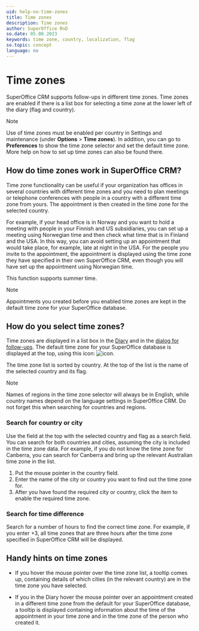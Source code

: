 ```yaml
---
uid: help-no-time-zones
title: Time zones
description: Time zones
author: SuperOffice RnD
so.date: 05.08.2023
keywords: time zone, country, localization, flag
so.topic: concept
language: no
---
```


# Time zones

SuperOffice CRM supports follow-ups in different time zones. Time zones are enabled if there is a list box for selecting a time zone at the lower left of the diary (flag and country).

> [!NOTE]
> Use of time zones must be enabled per country in Settings and maintenance (under **Options** > **Time zones**). In addition, you can go to **Preferences** to show the time zone selector and set the default time zone. More help on how to set up time zones can also be found there.

## How do time zones work in SuperOffice CRM?

Time zone functionality can be useful if your organization has offices in several countries with different time zones and you need to plan meetings or telephone conferences with people in a country with a different time zone from yours. The appointment is then created in the time zone for the selected country.

For example, if your head office is in Norway and you want to hold a meeting with people in your Finnish and US subsidiaries, you can set up a meeting using Norwegian time and then check what time that is in Finland and the USA. In this way, you can avoid setting up an appointment that would take place, for example, late at night in the USA. For the people you invite to the appointment, the appointment is displayed using the time zone they have specified in their own SuperOffice CRM, even though you will have set up the appointment using Norwegian time.

This function supports summer time.

> [!NOTE]
> Appointments you created before you enabled time zones are kept in the default time zone for your SuperOffice database.

## How do you select time zones?

Time zones are displayed in a list box in the [Diary][1] and in the [dialog for follow-ups][3]. The default time zone for your SuperOffice database is displayed at the top, using this icon: ![icon][img1].

The time zone list is sorted by country. At the top of the list is the name of the selected country and its flag.

> [!NOTE]
> Names of regions in the time zone selector will always be in English, while country names depend on the language settings in SuperOffice CRM. Do not forget this when searching for countries and regions.

### Search for country or city

Use the field at the top with the selected country and flag as a search field. You can search for both countries and cities, assuming the city is included in the time zone data. For example, if you do not know the time zone for Canberra, you can search for Canberra and bring up the relevant Australian time zone in the list.

1. Put the mouse pointer in the country field.
2. Enter the name of the city or country you want to find out the time zone for.
3. After you have found the required city or country, click the item to enable the required time zone.

### Search for time difference

Search for a number of hours to find the correct time zone. For example, if you enter +3, all time zones that are three hours after the time zone specified in SuperOffice CRM will be displayed.

## Handy hints on time zones

* If you hover the mouse pointer over the time zone list, a tooltip comes up, containing details of which cities (in the relevant country) are in the time zone you have selected.

* If you in the Diary hover the mouse pointer over an appointment created in a different time zone from the default for your SuperOffice database, a tooltip is displayed containing information about the time of the appointment in your time zone and in the time zone of the person who created it.

<!-- Referenced links -->
[1]: ../../diary/learn/index.md
[3]: ../../diary/learn/screen/dialog-for-followups.md

<!-- Referenced images -->
[img1]: ../../../media/icons/time-zone-local.bmp

